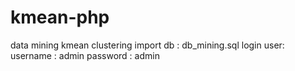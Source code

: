 # kmean-php
data mining kmean clustering
import db : db_mining.sql
login user:
username : admin
password : admin
